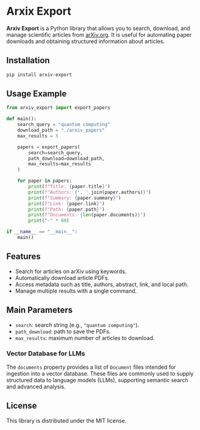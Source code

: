 # Arxix Export

**Arxiv Export** is a Python library that allows you to search, download, and manage scientific articles from [arXiv.org](https://arxiv.org/). It is useful for automating paper downloads and obtaining structured information about articles.

## Installation

```bash
pip install arxiv-export
```

## Usage Example

```python
from arxiv_export import export_papers

def main():
    search_query = "quantum computing"
    download_path = "./arxiv_papers"
    max_results = 5

    papers = export_papers(
        search=search_query,
        path_download=download_path,
        max_results=max_results
    )

    for paper in papers:
        print(f"Title: {paper.title}")
        print(f"Authors: {', '.join(paper.authors)}")
        print(f"Summary: {paper.summary}")
        print(f"Link: {paper.link}")
        print(f"Path: {paper.path}")
        print(f"Documents: {len(paper.documents)}")
        print("-" * 80)

if __name__ == "__main__":
    main()
```

## Features

- Search for articles on arXiv using keywords.
- Automatically download article PDFs.
- Access metadata such as title, authors, abstract, link, and local path.
- Manage multiple results with a single command.

## Main Parameters

- `search`: search string (e.g., `"quantum computing"`).
- `path_download`: path to save the PDFs.
- `max_results`: maximum number of articles to download.

### Vector Database for LLMs

The `documents` property provides a list of `Document` files intended for ingestion into a vector database. These files are commonly used to supply structured data to language models (LLMs), supporting semantic search and advanced analysis.

## License

This library is distributed under the MIT license.